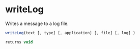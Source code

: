 # writeLog

Writes a message to a log file.

```javascript
writeLog(text [, type] [, application] [, file] [, log] )
```

```javascript
returns void
```
